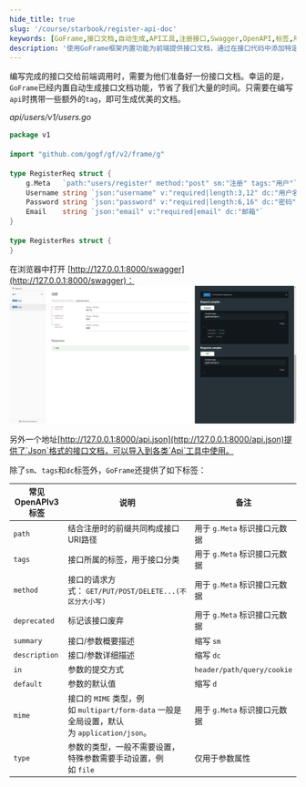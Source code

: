 ```yaml
---
hide_title: true
slug: '/course/starbook/register-api-doc'
keywords: [GoFrame,接口文档,自动生成,API工具,注册接口,Swagger,OpenAPI,标签,用户接口,JSON文档]
description: '使用GoFrame框架内置功能为前端提供接口文档，通过在接口代码中添加特定标签，开发者可以自动生成详细的接口文档。文档可通过Swagger浏览器访问，或以JSON格式对接其他API工具，节省开发者的时间和精力。列举了常见的OpenAPI标签及其用途，帮助开发者更好地组织与管理接口信息。'
---
```

编写完成的接口交给前端调用时，需要为他们准备好一份接口文档。幸运的是，`GoFrame`已经内置自动生成接口文档功能，节省了我们大量的时间。只需要在编写`api`时携带一些额外的`tag`，即可生成优美的文档。

*api/users/v1/users.go*
```go
package v1  
  
import "github.com/gogf/gf/v2/frame/g"  
  
type RegisterReq struct {  
    g.Meta   `path:"users/register" method:"post" sm:"注册" tags:"用户"`  
    Username string `json:"username" v:"required|length:3,12" dc:"用户名"`  
    Password string `json:"password" v:"required|length:6,16" dc:"密码"`  
    Email    string `json:"email" v:"required|email" dc:"邮箱"`  
}  
  
type RegisterRes struct {  
}
```

在浏览器中打开 [http://127.0.0.1:8000/swagger](http://127.0.0.1:8000/swagger)：
![swagger](../assets/swagger.png)

 另外一个地址[http://127.0.0.1:8000/api.json](http://127.0.0.1:8000/api.json)提供了`Json`格式的接口文档，可以导入到各类`Api`工具中使用。

除了`sm`、`tags`和`dc`标签外，`GoFrame`还提供了如下标签：

| 常见OpenAPIv3标签 | 说明                                                                     | 备注                         |
| ------------- | ---------------------------------------------------------------------- | -------------------------- |
| `path`        | 结合注册时的前缀共同构成接口URI路径                                                    | 用于 `g.Meta` 标识接口元数据        |
| `tags`        | 接口所属的标签，用于接口分类                                                         | 用于 `g.Meta` 标识接口元数据        |
| `method`      | 接口的请求方式： `GET/PUT/POST/DELETE...(不区分大小写)`                              | 用于 `g.Meta` 标识接口元数据        |
| `deprecated`  | 标记该接口废弃                                                                | 用于 `g.Meta` 标识接口元数据        |
| `summary`     | 接口/参数概要描述                                                              | 缩写 `sm`                    |
| `description` | 接口/参数详细描述                                                              | 缩写 `dc`                    |
| `in`          | 参数的提交方式                                                                | `header/path/query/cookie` |
| `default`     | 参数的默认值                                                                 | 缩写 `d`                     |
| `mime`        | 接口的 `MIME` 类型，例如 `multipart/form-data` 一般是全局设置，默认为 `application/json`。 | 用于 `g.Meta` 标识接口元数据        |
| `type`        | 参数的类型，一般不需要设置，特殊参数需要手动设置，例如 `file`                                     | 仅用于参数属性                    |
